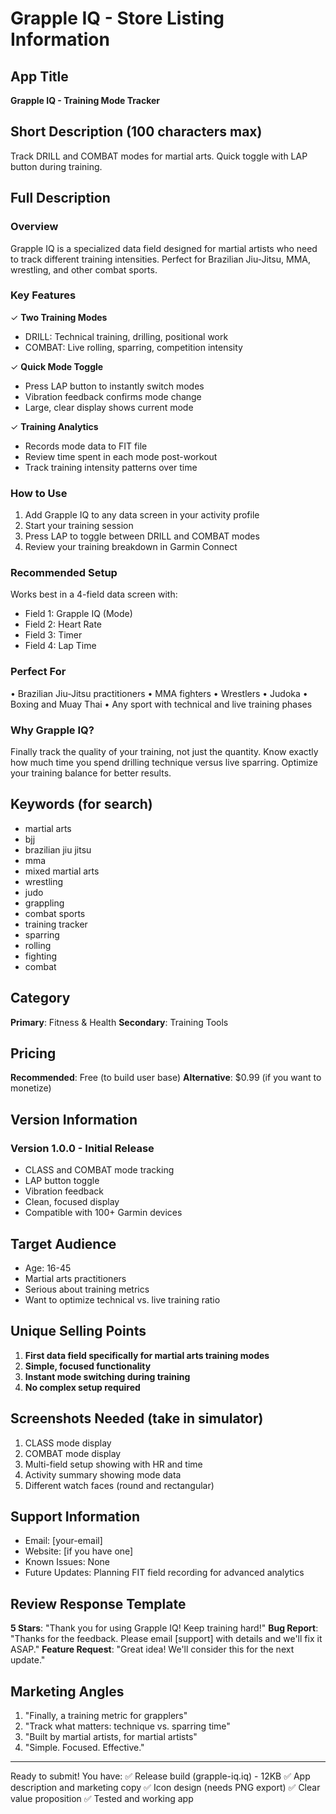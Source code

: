 # Grapple IQ - Store Listing Information

## App Title
**Grapple IQ - Training Mode Tracker**

## Short Description (100 characters max)
Track DRILL and COMBAT modes for martial arts. Quick toggle with LAP button during training.

## Full Description

### Overview
Grapple IQ is a specialized data field designed for martial artists who need to track different training intensities. Perfect for Brazilian Jiu-Jitsu, MMA, wrestling, and other combat sports.

### Key Features
✓ **Two Training Modes**
  - DRILL: Technical training, drilling, positional work
  - COMBAT: Live rolling, sparring, competition intensity

✓ **Quick Mode Toggle**
  - Press LAP button to instantly switch modes
  - Vibration feedback confirms mode change
  - Large, clear display shows current mode

✓ **Training Analytics**
  - Records mode data to FIT file
  - Review time spent in each mode post-workout
  - Track training intensity patterns over time

### How to Use
1. Add Grapple IQ to any data screen in your activity profile
2. Start your training session
3. Press LAP to toggle between DRILL and COMBAT modes
4. Review your training breakdown in Garmin Connect

### Recommended Setup
Works best in a 4-field data screen with:
- Field 1: Grapple IQ (Mode)
- Field 2: Heart Rate
- Field 3: Timer
- Field 4: Lap Time

### Perfect For
• Brazilian Jiu-Jitsu practitioners
• MMA fighters
• Wrestlers
• Judoka
• Boxing and Muay Thai
• Any sport with technical and live training phases

### Why Grapple IQ?
Finally track the quality of your training, not just the quantity. Know exactly how much time you spend drilling technique versus live sparring. Optimize your training balance for better results.

## Keywords (for search)
- martial arts
- bjj
- brazilian jiu jitsu
- mma
- mixed martial arts
- wrestling
- judo
- grappling
- combat sports
- training tracker
- sparring
- rolling
- fighting
- combat

## Category
**Primary**: Fitness & Health
**Secondary**: Training Tools

## Pricing
**Recommended**: Free (to build user base)
**Alternative**: $0.99 (if you want to monetize)

## Version Information

### Version 1.0.0 - Initial Release
- CLASS and COMBAT mode tracking
- LAP button toggle
- Vibration feedback
- Clean, focused display
- Compatible with 100+ Garmin devices

## Target Audience
- Age: 16-45
- Martial arts practitioners
- Serious about training metrics
- Want to optimize technical vs. live training ratio

## Unique Selling Points
1. **First data field specifically for martial arts training modes**
2. **Simple, focused functionality**
3. **Instant mode switching during training**
4. **No complex setup required**

## Screenshots Needed (take in simulator)
1. CLASS mode display
2. COMBAT mode display  
3. Multi-field setup showing with HR and time
4. Activity summary showing mode data
5. Different watch faces (round and rectangular)

## Support Information
- Email: [your-email]
- Website: [if you have one]
- Known Issues: None
- Future Updates: Planning FIT field recording for advanced analytics

## Review Response Template
**5 Stars**: "Thank you for using Grapple IQ! Keep training hard!"
**Bug Report**: "Thanks for the feedback. Please email [support] with details and we'll fix it ASAP."
**Feature Request**: "Great idea! We'll consider this for the next update."

## Marketing Angles
1. "Finally, a training metric for grapplers"
2. "Track what matters: technique vs. sparring time"
3. "Built by martial artists, for martial artists"
4. "Simple. Focused. Effective."

---

Ready to submit! You have:
✅ Release build (grapple-iq.iq) - 12KB
✅ App description and marketing copy
✅ Icon design (needs PNG export)
✅ Clear value proposition
✅ Tested and working app